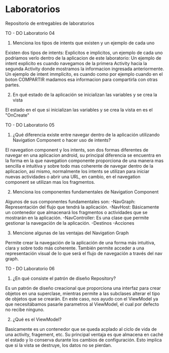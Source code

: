 # Laboratorios
Repositorio de entregables de laboratorios

TO - DO Laboratorio 04 

1.	Menciona los tipos de intents que existen y un ejemplo de cada uno

Existen dos tipos de intents:
Explicitos e implicitos, un ejemplo de cada uno podriamos verlo dentro de la aplicacion de este laboratorio:
Un ejemplo de intent explicito es cuando navegamos de la primera Activity hacia la segunda Activity donde mostramos la informacion ingresada anteriormente.
Un ejemplo de intent immplicito, es cuando como por ejemplo cuando en el boton COMPARTIR madamos esa informacion para compartirla con otras partes.

2. 	En qué estado de la aplicación se inicializan las variables y se crea la vista

El estado en el que si inicializan las variables y se crea la vista en es el "OnCreate"


TO - DO Laboratorio 05

1.	¿Qué diferencia existe entre navegar dentro de la aplicación utilizando
	Navigation Component o hacer uso de intents? 
	
El navegation component y los intents, son dos formas diferentes de navegar en una aplicacion android, su principal diferencia se encuentra en la 
forma en la que navegation componente proporciona de una manera mas sencilla e intuitiva y sobre todo mas coherente de navegar dentro de la aplicacion, asi mismo,
normalmente los intents se utilizan para iniciar nuevas actividades o abrir una URL, en cambio, en el navegation component se utilizan mas los fragmentos.

2.	Menciona los componentes fundamentales de Navigation Component

Algunos de sus componentes fundamentales son: 
-NavGraph: Representación del flujo que tendrá la aplicación.
-NavHost: Básicamente un contenedor que almacenará los fragmentos o actividades que se mostrarán en la aplicación.
-NavController: Es una clase que permite gestionar la navegación de la aplicación.
-Destinos
-Acciones

3.	Mencione algunas de las ventajas del Navigation Graph

Permite crear la navegación de la aplicación de una forma más intuitiva, clara y sobre todo más coherente. También permite acceder a una representación visual de lo que será 
el flujo de navegación a través del nav graph.


TO - DO Laboratorio 06

1.	¿En qué consiste el patrón de diseño Repository?

Es un patrón de diseño creacional que proporciona una interfaz para crear objetos en una superclase, mientras permite a las subclases alterar el tipo de objetos que se crearán.
En este caso, nos ayudo con el ViewModel ya que necesitábamos pasarle parametros al ViewModel, el cual por defecto no recibe ninguno. 

2.	¿Qué es el ViewModel?

Basicamente es un contenedor que se queda acplado al ciclo de vida de una activity, fragement, etc. Su principal ventaja es que almacena en caché el estado y lo conserva
durante los cambios de configuración. Esto implica que si la vista se destruye, los datos no se pierdan. 




